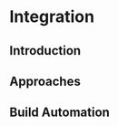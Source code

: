 <link rel="stylesheet" href="{{baseUrl}}/css/textbook.css">

<div class="website-content">

<div id="main">

# Integration

## Introduction

<include src="introduction/what/print.md" />

## Approaches

<include src="approaches/lateVsEarly/print.md" />
<include src="approaches/bigBangVsIncremental/print.md" />
<include src="approaches/topDownVsBottomUp/print.md" />

## Build Automation

<include src="buildAutomation/what/print.md" />
<include src="buildAutomation/continuousIntegrationDeployment/print.md" />

<!-- TODO: add review -->

</div>

</div>

